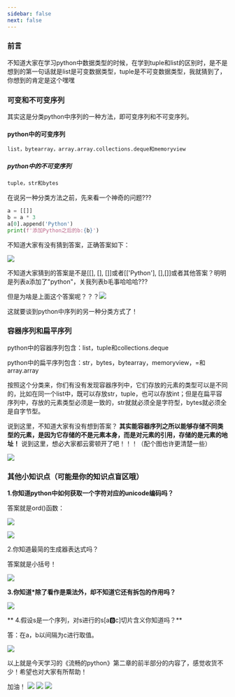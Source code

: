 ```yaml
---
sidebar: false
next: false
---
```

<BlogInfo/>






### **前言**

不知道大家在学习python中数据类型的时候，在学到tuple和list的区别时，是不是想到的第一句话就是list是可变数据类型，tuple是不可变数据类型，我就猜到了，你想到的肯定是这个嘿嘿

### **可变和不可变序列**

其实这是分类python中序列的一种方法，即可变序列和不可变序列。

#### **python中的可变序列**

```python
list，bytearray，array.array.collections.deque和memoryview

```
##### **python中的不可变序列**

```python
tuple，str和bytes

```
在说另一种分类方法之前，先来看一个神奇的问题???


```python
a = [[]]
b = a * 3
a[0].append('Python')
print(f'添加Python之后的b:{b}')
```

不知道大家有没有猜到答案，正确答案如下：

![](http://www.lll.plus/media/image/2022/02/13/image-20220213220738-1.png)

不知道大家猜到的答案是不是[[], [], []]或者[['Python'], [],[]]或者其他答案？明明是列表a添加了"python"，关我列表b毛事哈哈哈???

但是为啥是上面这个答案呢？？？![](https://img-blog.csdnimg.cn/b8cbd1c95cc145bfb5b5a35eb94c80d8.gif)

 这就要谈到python中序列的另一种分类方式了！

### **容器序列和扁平序列**

python中的容器序列包含：list，tuple和collections.deque

python中的扁平序列包含：str，bytes，bytearray，memoryview，=和array.array

按照这个分类来，你们有没有发现容器序列中，它们存放的元素的类型可以是不同的，比如在同一个list中，既可以存放str，tuple，也可以存放int；但是在扁平容序列中，存放的元素类型必须是一致的，str就就必须全是字符型，bytes就必须全是自字节型。

说到这里，不知道大家有没有想到答案？ **其实能容器序列之所以能够存储不同类型的元素，是因为它存储的不是元素本身，而是对元素的引用，存储的是元素的地址！**
说到这里，想必大家都云雾顿开了吧！！！（配个图也许更清楚一些）

![](https://img-blog.csdnimg.cn/c02791ed7d054c25b0662c5001428e6e.png?x-oss-process=image/watermark,type_d3F5LXplbmhlaQ,shadow_50,text_Q1NETiBAbGl0dGxl5LquXw==,size_20,color_FFFFFF,t_70,g_se,x_16)


### **其他小知识点（可能是你的知识点盲区哦）**

**1.你知道python中如何获取一个字符对应的unicode编码吗？**

答案就是ord()函数：

![](https://img-blog.csdnimg.cn/435a1aa749f24803bd8006c8e2fac76a.png?x-oss-process=image/watermark,type_d3F5LXplbmhlaQ,shadow_50,text_Q1NETiBAbGl0dGxl5LquXw==,size_17,color_FFFFFF,t_70,g_se,x_16)

![](https://img-blog.csdnimg.cn/8bb245d4436c4c4a8a28e07a40c53f2b.png?x-oss-process=image/watermark,type_d3F5LXplbmhlaQ,shadow_50,text_Q1NETiBAbGl0dGxl5LquXw==,size_19,color_FFFFFF,t_70,g_se,x_16)

2.你知道最简的生成器表达式吗？

答案就是小括号！

![](https://img-blog.csdnimg.cn/9e3dddd3c6094227b79348ba49cc4b66.png?x-oss-process=image/watermark,type_d3F5LXplbmhlaQ,shadow_50,text_Q1NETiBAbGl0dGxl5LquXw==,size_20,color_FFFFFF,t_70,g_se,x_16)

  **3.你知道*除了看作是乘法外，却不知道它还有拆包的作用吗？**

![](https://img-blog.csdnimg.cn/176c9814402c4c39bf408e9719f8d2b7.png?x-oss-process=image/watermark,type_d3F5LXplbmhlaQ,shadow_50,text_Q1NETiBAbGl0dGxl5LquXw==,size_20,color_FFFFFF,t_70,g_se,x_16)

**  4.假设s是一个序列，对s进行的s[a:b:c]切片含义你知道吗？**

答：在a，b以间隔为c进行取值。

![](https://img-blog.csdnimg.cn/f0f8089883824a3caadd94dc7e6b082b.png?x-oss-process=image/watermark,type_d3F5LXplbmhlaQ,shadow_50,text_Q1NETiBAbGl0dGxl5LquXw==,size_20,color_FFFFFF,t_70,g_se,x_16)


以上就是今天学习的《流畅的python》第二章的前半部分的内容了，感觉收货不少！希望也对大家有所帮助！

加油！
![](https://img-blog.csdnimg.cn/0dc483e5c13a4822a1989290dcb56a44.gif)
![](https://img-blog.csdnimg.cn/0dc483e5c13a4822a1989290dcb56a44.gif)
![](https://img-blog.csdnimg.cn/0dc483e5c13a4822a1989290dcb56a44.gif)






















<ActionBox />
        
<style>#top-box {margin-top:0.5rem!important;}</style>